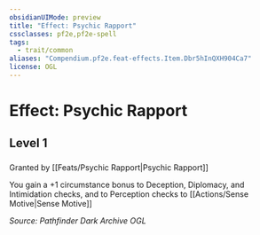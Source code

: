 ```yaml
---
obsidianUIMode: preview
title: "Effect: Psychic Rapport"
cssclasses: pf2e,pf2e-spell
tags:
  - trait/common
aliases: "Compendium.pf2e.feat-effects.Item.Dbr5hInQXH904Ca7"
license: OGL
---
```

# Effect: Psychic Rapport
## Level 1
### 






Granted by [[Feats/Psychic Rapport|Psychic Rapport]]

You gain a +1 circumstance bonus to Deception, Diplomacy, and Intimidation checks, and to Perception checks to [[Actions/Sense Motive|Sense Motive]]

*Source: Pathfinder Dark Archive*
*OGL*